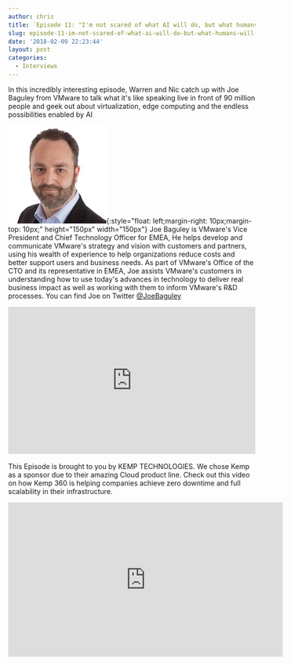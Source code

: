 ```yaml
---
author: chris
title: `Episode 11: "I'm not scared of what AI will do, but what humans will do with AI"`
slug: episode-11-im-not-scared-of-what-ai-will-do-but-what-humans-will-do-with-ai
date: '2018-02-09 22:23:44'
layout: post
categories:
  - Interviews
---
```


In this incredibly interesting episode, Warren and Nic catch up with Joe Baguley from VMware to talk what it's like speaking live in front of 90 million people and geek out about virtualization, edge computing and the endless possibilities enabled by AI

![Joe](/images/uploads/2018/02/joe-1.jpg){:style="float: left;margin-right: 10px;margin-top: 10px;" height="150px" width="150px"} Joe Baguley is VMware's Vice President and Chief Technology Officer for EMEA, He helps develop and communicate VMware's strategy and vision with customers and partners, using his wealth of experience to help organizations reduce costs and better support users and business needs. As part of VMware's Office of the CTO and its representative in EMEA, Joe assists VMware's customers in understanding how to use today's advances in technology to deliver real business impact as well as working with them to inform VMware's R&D processes. You can find Joe on Twitter [@JoeBaguley](https://twitter.com/joebaguley)

<p><iframe width="100%" height="300" scrolling="no" frameborder="no" allow="autoplay" src="https://w.soundcloud.com/player/?url=https%3A//api.soundcloud.com/tracks/397033530&color=%23ff5500&auto_play=false&hide_related=false&show_comments=true&show_user=true&show_reposts=false&show_teaser=true&visual=true"></iframe></p>

This Episode is brought to you by KEMP TECHNOLOGIES. We chose Kemp as a sponsor due to their amazing Cloud product line. Check out this video on how Kemp 360 is helping companies achieve zero downtime and full scalability in their infrastructure.
<p><iframe width="560" height="315" src="https://www.youtube.com/embed/dVvHokor9wc" frameborder="0" allow="accelerometer; autoplay; encrypted-media; gyroscope; picture-in-picture" allowfullscreen></iframe></p>

